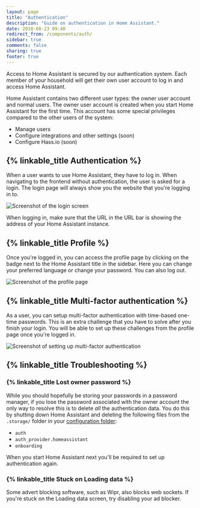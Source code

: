 ```yaml
---
layout: page
title: "Authentication"
description: "Guide on authentication in Home Assistant."
date: 2018-08-23 09:40
redirect_from: /components/auth/
sidebar: true
comments: false
sharing: true
footer: true
---
```


Access to Home Assistant is secured by our authentication system. Each member of your household will get their own user account to log in and access Home Assistant.

Home Assistant contains two different user types: the owner user account and normal users. The owner user account is created when you start Home Assistant for the first time. This account has some special privileges compared to the other users of the system:

 - Manage users
 - Configure integrations and other settings (soon)
 - Configure Hass.io (soon)

## {% linkable_title Authentication %}

When a user wants to use Home Assistant, they have to log in. When navigating to the frontend without authentication, the user is asked for a login. The login page will always show you the website that you're logging in to.

<img src='/images/docs/authentication/login.png' alt='Screenshot of the login screen' style='border: 0;box-shadow: none;'>

When logging in, make sure that the URL in the URL bar is showing the address of your Home Assistant instance.

## {% linkable_title Profile %}

Once you're logged in, you can access the profile page by clicking on the badge next to the Home Assistant title in the sidebar. Here you can change your preferred language or change your password. You can also log out.

<img src='/images/docs/authentication/profile.png' alt='Screenshot of the profile page' style='border: 0;box-shadow: none;'>

## {% linkable_title Multi-factor authentication  %}

As a user, you can setup multi-factor authentication with time-based one-time passwords. This is an extra challenge that you have to solve after you finish your login. You will be able to set up these challenges from the profile page once you're logged in.

<img src='/images/docs/authentication/mfa.png' alt='Screenshot of setting up multi-factor authentication' style='border: 0;box-shadow: none;'>

## {% linkable_title Troubleshooting %}

### {% linkable_title Lost owner password %}

While you should hopefully be storing your passwords in a password manager, if you lose the password associated with the owner account the only way to resolve this is to delete *all* the authentication data. You do this by shutting down Home Assistant and deleting the following files from the `.storage/` folder in your [configuration folder](https://www.home-assistant.io/docs/configuration/):

* `auth`
* `auth_provider.homeassistant`
* `onboarding`

When you start Home Assistant next you'll be required to set up authentication again.

### {% linkable_title Stuck on Loading data %}

Some advert blocking software, such as Wipr, also blocks web sockets. If you're stuck on the Loading data screen, try disabling your ad blocker.

